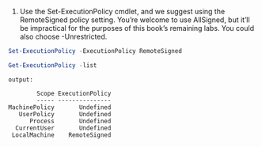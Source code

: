 1) Use the Set-ExecutionPolicy cmdlet, and we suggest using the RemoteSigned policy setting. You’re welcome to use AllSigned, but it’ll be impractical for the purposes of this book’s remaining labs. You could also choose -Unrestricted.
```powershell
Set-ExecutionPolicy -ExecutionPolicy RemoteSigned
```
```powershell
Get-ExecutionPolicy -list
```
`output:`
```
        Scope ExecutionPolicy
        ----- ---------------
MachinePolicy       Undefined
   UserPolicy       Undefined
      Process       Undefined
  CurrentUser       Undefined
 LocalMachine    RemoteSigned
```